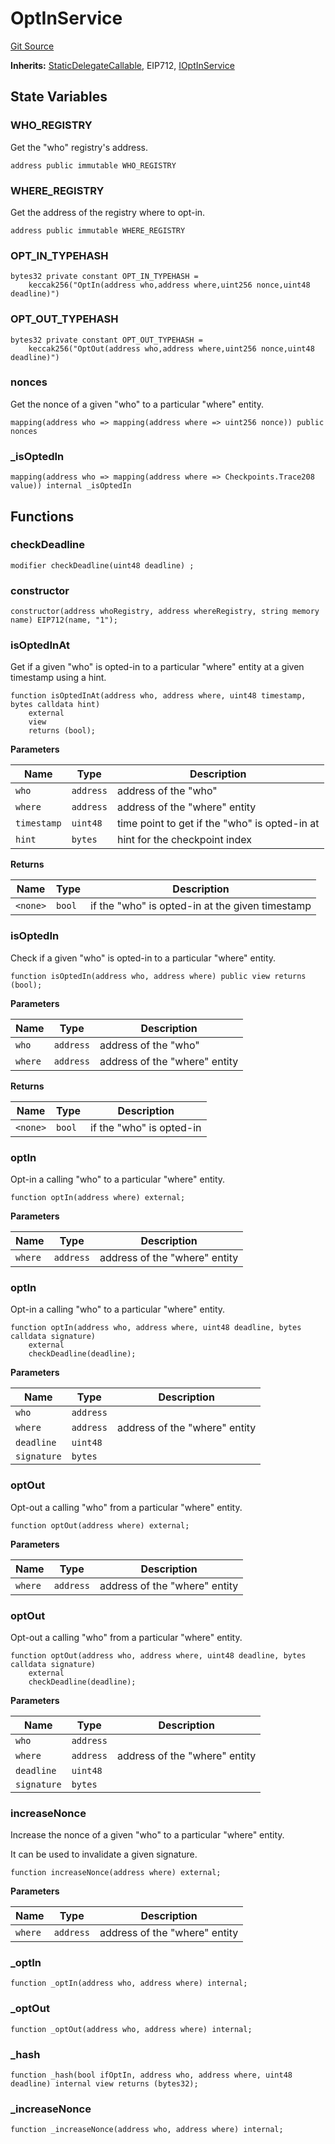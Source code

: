 # OptInService
[Git Source](https://github.com/symbioticfi/core/blob/0515f07ba8e6512d27a7c84c3818ae0c899b4806/src/contracts/service/OptInService.sol)

**Inherits:**
[StaticDelegateCallable](/Users/andreikorokhov/symbiotic/core/docs/autogen/src/src/contracts/common/StaticDelegateCallable.sol/abstract.StaticDelegateCallable.md), EIP712, [IOptInService](/Users/andreikorokhov/symbiotic/core/docs/autogen/src/src/interfaces/service/IOptInService.sol/interface.IOptInService.md)


## State Variables
### WHO_REGISTRY
Get the "who" registry's address.


```solidity
address public immutable WHO_REGISTRY
```


### WHERE_REGISTRY
Get the address of the registry where to opt-in.


```solidity
address public immutable WHERE_REGISTRY
```


### OPT_IN_TYPEHASH

```solidity
bytes32 private constant OPT_IN_TYPEHASH =
    keccak256("OptIn(address who,address where,uint256 nonce,uint48 deadline)")
```


### OPT_OUT_TYPEHASH

```solidity
bytes32 private constant OPT_OUT_TYPEHASH =
    keccak256("OptOut(address who,address where,uint256 nonce,uint48 deadline)")
```


### nonces
Get the nonce of a given "who" to a particular "where" entity.


```solidity
mapping(address who => mapping(address where => uint256 nonce)) public nonces
```


### _isOptedIn

```solidity
mapping(address who => mapping(address where => Checkpoints.Trace208 value)) internal _isOptedIn
```


## Functions
### checkDeadline


```solidity
modifier checkDeadline(uint48 deadline) ;
```

### constructor


```solidity
constructor(address whoRegistry, address whereRegistry, string memory name) EIP712(name, "1");
```

### isOptedInAt

Get if a given "who" is opted-in to a particular "where" entity at a given timestamp using a hint.


```solidity
function isOptedInAt(address who, address where, uint48 timestamp, bytes calldata hint)
    external
    view
    returns (bool);
```
**Parameters**

|Name|Type|Description|
|----|----|-----------|
|`who`|`address`|address of the "who"|
|`where`|`address`|address of the "where" entity|
|`timestamp`|`uint48`|time point to get if the "who" is opted-in at|
|`hint`|`bytes`|hint for the checkpoint index|

**Returns**

|Name|Type|Description|
|----|----|-----------|
|`<none>`|`bool`|if the "who" is opted-in at the given timestamp|


### isOptedIn

Check if a given "who" is opted-in to a particular "where" entity.


```solidity
function isOptedIn(address who, address where) public view returns (bool);
```
**Parameters**

|Name|Type|Description|
|----|----|-----------|
|`who`|`address`|address of the "who"|
|`where`|`address`|address of the "where" entity|

**Returns**

|Name|Type|Description|
|----|----|-----------|
|`<none>`|`bool`|if the "who" is opted-in|


### optIn

Opt-in a calling "who" to a particular "where" entity.


```solidity
function optIn(address where) external;
```
**Parameters**

|Name|Type|Description|
|----|----|-----------|
|`where`|`address`|address of the "where" entity|


### optIn

Opt-in a calling "who" to a particular "where" entity.


```solidity
function optIn(address who, address where, uint48 deadline, bytes calldata signature)
    external
    checkDeadline(deadline);
```
**Parameters**

|Name|Type|Description|
|----|----|-----------|
|`who`|`address`||
|`where`|`address`|address of the "where" entity|
|`deadline`|`uint48`||
|`signature`|`bytes`||


### optOut

Opt-out a calling "who" from a particular "where" entity.


```solidity
function optOut(address where) external;
```
**Parameters**

|Name|Type|Description|
|----|----|-----------|
|`where`|`address`|address of the "where" entity|


### optOut

Opt-out a calling "who" from a particular "where" entity.


```solidity
function optOut(address who, address where, uint48 deadline, bytes calldata signature)
    external
    checkDeadline(deadline);
```
**Parameters**

|Name|Type|Description|
|----|----|-----------|
|`who`|`address`||
|`where`|`address`|address of the "where" entity|
|`deadline`|`uint48`||
|`signature`|`bytes`||


### increaseNonce

Increase the nonce of a given "who" to a particular "where" entity.

It can be used to invalidate a given signature.


```solidity
function increaseNonce(address where) external;
```
**Parameters**

|Name|Type|Description|
|----|----|-----------|
|`where`|`address`|address of the "where" entity|


### _optIn


```solidity
function _optIn(address who, address where) internal;
```

### _optOut


```solidity
function _optOut(address who, address where) internal;
```

### _hash


```solidity
function _hash(bool ifOptIn, address who, address where, uint48 deadline) internal view returns (bytes32);
```

### _increaseNonce


```solidity
function _increaseNonce(address who, address where) internal;
```

